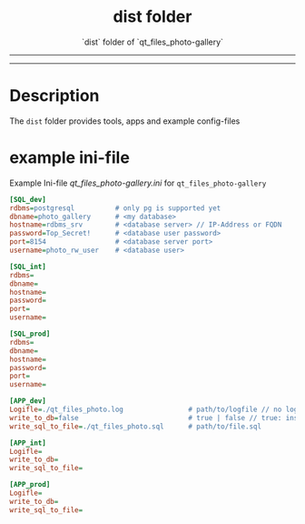 <div id="top" align="center">
<h1>dist folder</h1>

<p>`dist` folder of `qt_files_photo-gallery`</p>

</div>

<hr>

<!-- START doctoc -->

<!-- END doctoc -->

<hr>

# Description

The `dist` folder provides tools, apps and example config-files

# example ini-file

Example Ini-file _qt_files_photo-gallery.ini_ for `qt_files_photo-gallery`

```Ini
[SQL_dev]
rdbms=postgresql          # only pg is supported yet
dbname=photo_gallery      # <my database>
hostname=rdbms_srv        # <database server> // IP-Address or FQDN
password=Top_Secret!      # <database user password>
port=8154                 # <database server port>
username=photo_rw_user    # <database user>

[SQL_int]
rdbms=
dbname=
hostname=
password=
port=
username=

[SQL_prod]
rdbms=
dbname=
hostname=
password=
port=
username=

[APP_dev]
Logifle=./qt_files_photo.log                # path/to/logfile // no logrotate by app qt_files_photo-gallery
write_to_db=false                           # true | false // true: insert vals into DB | false: write sql inserts into file
write_sql_to_file=./qt_files_photo.sql      # path/to/file.sql

[APP_int]
Logifle=
write_to_db=
write_sql_to_file=

[APP_prod]
Logifle=
write_to_db=
write_sql_to_file=
```
